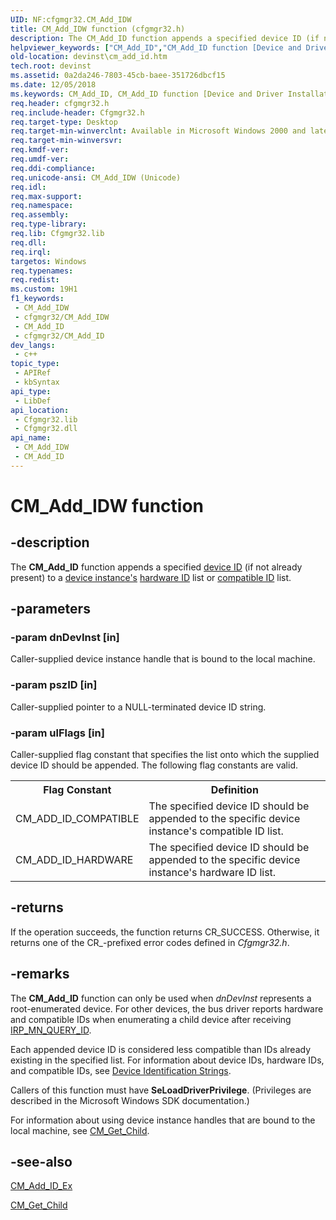 ```yaml
---
UID: NF:cfgmgr32.CM_Add_IDW
title: CM_Add_IDW function (cfgmgr32.h)
description: The CM_Add_ID function appends a specified device ID (if not already present) to a device instance's�hardware ID list or compatible ID list.
helpviewer_keywords: ["CM_Add_ID","CM_Add_ID function [Device and Driver Installation]","CM_Add_IDW","cfgmgr32/CM_Add_ID","cfgmgr32/CM_Add_IDW","cfgmgrfn_70bf6b8b-4ab4-47aa-b24e-873af6a3712c.xml","devinst.cm_add_id"]
old-location: devinst\cm_add_id.htm
tech.root: devinst
ms.assetid: 0a2da246-7803-45cb-baee-351726dbcf15
ms.date: 12/05/2018
ms.keywords: CM_Add_ID, CM_Add_ID function [Device and Driver Installation], CM_Add_IDW, cfgmgr32/CM_Add_ID, cfgmgr32/CM_Add_IDW, cfgmgrfn_70bf6b8b-4ab4-47aa-b24e-873af6a3712c.xml, devinst.cm_add_id
req.header: cfgmgr32.h
req.include-header: Cfgmgr32.h
req.target-type: Desktop
req.target-min-winverclnt: Available in Microsoft Windows 2000 and later versions of Windows.
req.target-min-winversvr: 
req.kmdf-ver: 
req.umdf-ver: 
req.ddi-compliance: 
req.unicode-ansi: CM_Add_IDW (Unicode)
req.idl: 
req.max-support: 
req.namespace: 
req.assembly: 
req.type-library: 
req.lib: Cfgmgr32.lib
req.dll: 
req.irql: 
targetos: Windows
req.typenames: 
req.redist: 
ms.custom: 19H1
f1_keywords:
 - CM_Add_IDW
 - cfgmgr32/CM_Add_IDW
 - CM_Add_ID
 - cfgmgr32/CM_Add_ID
dev_langs:
 - c++
topic_type:
 - APIRef
 - kbSyntax
api_type:
 - LibDef
api_location:
 - Cfgmgr32.lib
 - Cfgmgr32.dll
api_name:
 - CM_Add_IDW
 - CM_Add_ID
---
```


# CM_Add_IDW function


## -description

The <b>CM_Add_ID</b> function appends a specified <a href="/windows-hardware/drivers/install/device-ids">device ID</a> (if not already present) to a <a href="/windows-hardware/drivers/">device instance's</a> <a href="/windows-hardware/drivers/install/hardware-ids">hardware ID</a> list or <a href="/windows-hardware/drivers/install/compatible-ids">compatible ID</a> list.

## -parameters

### -param dnDevInst [in]

Caller-supplied device instance handle that is bound to the local machine.

### -param pszID [in]

Caller-supplied pointer to a NULL-terminated device ID string.

### -param ulFlags [in]

Caller-supplied flag constant that specifies the list onto which the supplied device ID should be appended. The following flag constants are valid.

<table>
<tr>
<th>Flag Constant</th>
<th>Definition</th>
</tr>
<tr>
<td>
CM_ADD_ID_COMPATIBLE

</td>
<td>
The specified device ID should be appended to the specific device instance's compatible ID list.

</td>
</tr>
<tr>
<td>
CM_ADD_ID_HARDWARE

</td>
<td>
The specified device ID should be appended to the specific device instance's hardware ID list.

</td>
</tr>
</table>

## -returns

If the operation succeeds, the function returns CR_SUCCESS. Otherwise, it returns one of the CR_-prefixed error codes defined in <i>Cfgmgr32.h</i>.

## -remarks

The <b>CM_Add_ID</b> function can only be used when <i>dnDevInst</i> represents a root-enumerated device.     For other devices, the bus driver reports hardware and compatible IDs when enumerating a child device after receiving <a href="/windows-hardware/drivers/kernel/irp-mn-query-id">IRP_MN_QUERY_ID</a>.

Each appended device ID is considered less compatible than IDs already existing in the specified list. For information about device IDs, hardware IDs, and compatible IDs, see <a href="/windows-hardware/drivers/install/device-identification-strings">Device Identification Strings</a>. 

Callers of this function must have <b>SeLoadDriverPrivilege</b>. (Privileges are described in the Microsoft Windows SDK documentation.)

For information about using device instance handles that are bound to the local machine, see <a href="/windows/desktop/api/cfgmgr32/nf-cfgmgr32-cm_get_child">CM_Get_Child</a>.

## -see-also

<a href="/windows/desktop/api/cfgmgr32/nf-cfgmgr32-cm_add_id_exw">CM_Add_ID_Ex</a>



<a href="/windows/desktop/api/cfgmgr32/nf-cfgmgr32-cm_get_child">CM_Get_Child</a>

